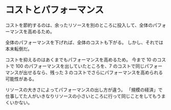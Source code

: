 # コストとパフォーマンス

コストを節約するのは、余ったリソースを別のところに投入して、全体のパフォーマンスを高めるため。

全体のパフォーマンスを下げれば、全体のコストも下がる。
しかし、それでは本末転倒だ。

コストを抑えるのはあくまでもパフォーマンスを高めるため。
今まで 10 のコストで 100 のパフォーマンスを出していたところを、7 のコストで同じパフォーマンスが出せるなら、残った 3 のコストでさらにパフォーマンスを高められる可能性がある。

リソースの大きさによってパフォーマンスの出し方が違う。
「規模の経済」で仕事してた人がいきなりリソースの小さいところに行って同じことをしてもうまくいかない。
